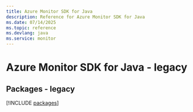```yaml
---
title: Azure Monitor SDK for Java
description: Reference for Azure Monitor SDK for Java
ms.date: 07/14/2025
ms.topic: reference
ms.devlang: java
ms.service: monitor
---
```

# Azure Monitor SDK for Java - legacy
## Packages - legacy
[!INCLUDE [packages](monitor-index.md)]